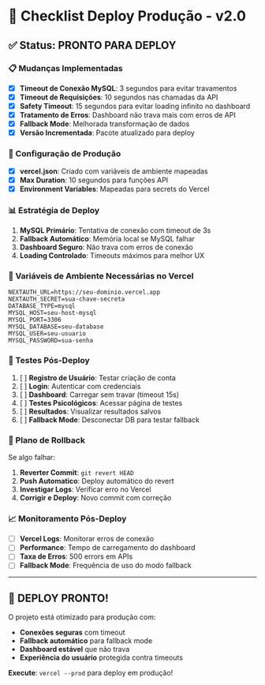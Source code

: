 # 🚀 Checklist Deploy Produção - v2.0

## ✅ Status: PRONTO PARA DEPLOY

### 📋 Mudanças Implementadas
- [x] **Timeout de Conexão MySQL**: 3 segundos para evitar travamentos
- [x] **Timeout de Requisições**: 10 segundos nas chamadas da API
- [x] **Safety Timeout**: 15 segundos para evitar loading infinito no dashboard
- [x] **Tratamento de Erros**: Dashboard não trava mais com erros de API
- [x] **Fallback Mode**: Melhorada transformação de dados
- [x] **Versão Incrementada**: Pacote atualizado para deploy

### 🔧 Configuração de Produção
- [x] **vercel.json**: Criado com variáveis de ambiente mapeadas
- [x] **Max Duration**: 10 segundos para funções API
- [x] **Environment Variables**: Mapeadas para secrets do Vercel

### 📊 Estratégia de Deploy
1. **MySQL Primário**: Tentativa de conexão com timeout de 3s
2. **Fallback Automático**: Memória local se MySQL falhar
3. **Dashboard Seguro**: Não trava com erros de conexão
4. **Loading Controlado**: Timeouts máximos para melhor UX

### 🎯 Variáveis de Ambiente Necessárias no Vercel
```
NEXTAUTH_URL=https://seu-dominio.vercel.app
NEXTAUTH_SECRET=sua-chave-secreta
DATABASE_TYPE=mysql
MYSQL_HOST=seu-host-mysql
MYSQL_PORT=3306
MYSQL_DATABASE=seu-database
MYSQL_USER=seu-usuario
MYSQL_PASSWORD=sua-senha
```

### 🧪 Testes Pós-Deploy
1. [ ] **Registro de Usuário**: Testar criação de conta
2. [ ] **Login**: Autenticar com credenciais
3. [ ] **Dashboard**: Carregar sem travar (timeout 15s)
4. [ ] **Testes Psicológicos**: Acessar página de testes
5. [ ] **Resultados**: Visualizar resultados salvos
6. [ ] **Fallback Mode**: Desconectar DB para testar fallback

### 🚨 Plano de Rollback
Se algo falhar:
1. **Reverter Commit**: `git revert HEAD`
2. **Push Automatico**: Deploy automático do revert
3. **Investigar Logs**: Verificar erro no Vercel
4. **Corrigir e Deploy**: Novo commit com correção

### 📈 Monitoramento Pós-Deploy
- [ ] **Vercel Logs**: Monitorar erros de conexão
- [ ] **Performance**: Tempo de carregamento do dashboard
- [ ] **Taxa de Erros**: 500 errors em APIs
- [ ] **Fallback Mode**: Frequência de uso do modo fallback

---

## 🎉 DEPLOY PRONTO!

O projeto está otimizado para produção com:
- **Conexões seguras** com timeout
- **Fallback automático** para fallback mode
- **Dashboard estável** que não trava
- **Experiência do usuário** protegida contra timeouts

**Execute**: `vercel --prod` para deploy em produção!